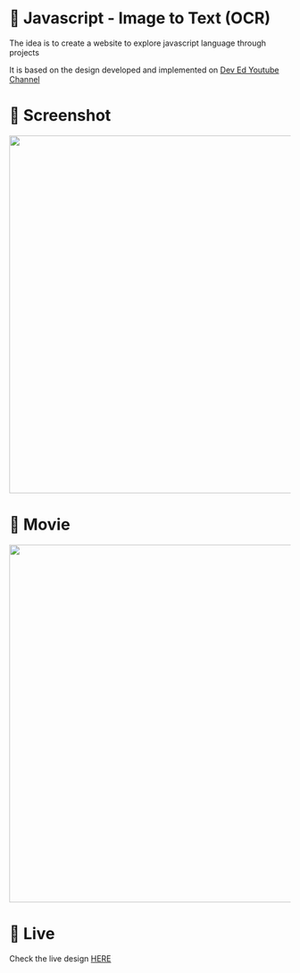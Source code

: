 # 🎨 Javascript - Image to Text (OCR)

The idea is to create a website to explore javascript language through projects 

It is based on the design developed and implemented  on [Dev Ed Youtube Channel](https://www.youtube.com/watch?v=a1I3tcALTlc)


# 📸 Screenshot
<img src="https://storage.googleapis.com/rfribeiro-ml-projects/ml-image-to-text/presentation.png" width="640">


# 🎥 Movie
<img src="https://storage.googleapis.com/rfribeiro-ml-projects/ml-image-to-text/presentation.gif" width="640">

# 🚀 Live

Check the live design [HERE](https://storage.googleapis.com/rfribeiro-ml-projects/ml-image-to-text/index.html)